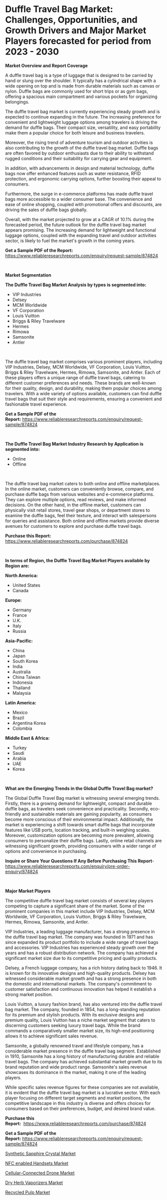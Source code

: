 <p><h1>Duffle Travel Bag Market: Challenges, Opportunities, and Growth Drivers and Major Market Players forecasted for period from 2023 - 2030</h1></p><p><strong>Market Overview and Report Coverage</strong></p>
<p><p>A duffle travel bag is a type of luggage that is designed to be carried by hand or slung over the shoulder. It typically has a cylindrical shape with a wide opening on top and is made from durable materials such as canvas or nylon. Duffle bags are commonly used for short trips or as gym bags, offering a spacious main compartment and various pockets for organizing belongings.</p><p>The duffle travel bag market is currently experiencing steady growth and is expected to continue expanding in the future. The increasing preference for convenient and lightweight luggage options among travelers is driving the demand for duffle bags. Their compact size, versatility, and easy portability make them a popular choice for both leisure and business travelers.</p><p>Moreover, the rising trend of adventure tourism and outdoor activities is also contributing to the growth of the duffle travel bag market. Duffle bags are often favored by outdoor enthusiasts due to their ability to withstand rugged conditions and their suitability for carrying gear and equipment.</p><p>In addition, with advancements in design and material technology, duffle bags now offer enhanced features such as water resistance, RFID protection, and ergonomic carrying options, further boosting their appeal to consumers.</p><p>Furthermore, the surge in e-commerce platforms has made duffle travel bags more accessible to a wider consumer base. The convenience and ease of online shopping, coupled with promotional offers and discounts, are driving the sales of duffle bags globally.</p><p>Overall, with the market projected to grow at a CAGR of 10.1% during the forecasted period, the future outlook for the duffle travel bag market appears promising. The increasing demand for lightweight and functional luggage options, coupled with the expanding travel and outdoor activities sector, is likely to fuel the market's growth in the coming years.</p></p>
<p><strong>Get a Sample PDF of the Report:</strong> <a href="https://www.reliableresearchreports.com/enquiry/request-sample/874824">https://www.reliableresearchreports.com/enquiry/request-sample/874824</a></p>
<p>&nbsp;</p>
<p><strong>Market Segmentation</strong></p>
<p><strong>The Duffle Travel Bag Market Analysis by types is segmented into:</strong></p>
<p><ul><li>VIP Industries</li><li>Delsey</li><li>MCM Worldwide</li><li>VF Corporation</li><li>Louis Vuitton</li><li>Briggs & Riley Travelware</li><li>Hermes</li><li>Rimowa</li><li>Samsonite</li><li>Antler</li></ul></p>
<p>&nbsp;</p>
<p><p>The duffle travel bag market comprises various prominent players, including VIP Industries, Delsey, MCM Worldwide, VF Corporation, Louis Vuitton, Briggs & Riley Travelware, Hermes, Rimowa, Samsonite, and Antler. Each of these players offers a unique range of duffle travel bags, catering to different customer preferences and needs. These brands are well-known for their quality, design, and durability, making them popular choices among travelers. With a wide variety of options available, customers can find duffle travel bags that suit their style and requirements, ensuring a convenient and fashionable travel experience.</p></p>
<p><strong>Get a Sample PDF of the Report:</strong>&nbsp;<a href="https://www.reliableresearchreports.com/enquiry/request-sample/874824">https://www.reliableresearchreports.com/enquiry/request-sample/874824</a></p>
<p>&nbsp;</p>
<p><strong>The Duffle Travel Bag Market Industry Research by Application is segmented into:</strong></p>
<p><ul><li>Online</li><li>Offline</li></ul></p>
<p>&nbsp;</p>
<p><p>The duffle travel bag market caters to both online and offline marketplaces. In the online market, customers can conveniently browse, compare, and purchase duffle bags from various websites and e-commerce platforms. They can explore multiple options, read reviews, and make informed decisions. On the other hand, in the offline market, customers can physically visit retail stores, travel gear shops, or department stores to examine the duffle bags, feel their texture, and interact with salespersons for queries and assistance. Both online and offline markets provide diverse avenues for customers to explore and purchase duffle travel bags.</p></p>
<p><strong>Purchase this Report:</strong>&nbsp; <a href="https://www.reliableresearchreports.com/purchase/874824">https://www.reliableresearchreports.com/purchase/874824</a></p>
<p>&nbsp;</p>
<p><strong>In terms of Region, the Duffle Travel Bag Market Players available by Region are:</strong></p>
<p>
    <p> <strong> North America: </strong>
        <ul>
            <li>United States</li>
            <li>Canada</li>
        </ul>
        </p> 
    <p> <strong> Europe: </strong>
        <ul>
            <li>Germany</li>
            <li>France</li>
            <li>U.K.</li>
            <li>Italy</li>
            <li>Russia</li>
        </ul>
        </p> 
    <p> <strong> Asia-Pacific: </strong>
        <ul>
            <li>China</li>
            <li>Japan</li>
            <li>South Korea</li>
            <li>India</li>
            <li>Australia</li>
            <li>China Taiwan</li>
            <li>Indonesia</li>
            <li>Thailand</li>
            <li>Malaysia</li>
        </ul>
        </p> 
    <p> <strong> Latin America: </strong>
        <ul>
            <li>Mexico</li>
            <li>Brazil</li>
            <li>Argentina Korea</li>
            <li>Colombia</li>
        </ul>
        </p> 
    <p> <strong> Middle East & Africa: </strong>
        <ul>
            <li>Turkey</li>
            <li>Saudi</li>
            <li>Arabia</li>
            <li>UAE</li>
            <li>Korea</li>
        </ul>
    </p>
    </p>
<p>&nbsp;</p>
<p><strong>What are the Emerging Trends in the Global Duffle Travel Bag market?</strong></p>
<p><p>The Global Duffle Travel Bag market is witnessing several emerging trends. Firstly, there is a growing demand for lightweight, compact and durable duffle bags, as travelers seek convenience and practicality. Secondly, eco-friendly and sustainable materials are gaining popularity, as consumers become more conscious of their environmental impact. Additionally, the market is experiencing a shift towards smart duffle bags that incorporate features like USB ports, location tracking, and built-in weighing scales. Moreover, customization options are becoming more prevalent, allowing consumers to personalize their duffle bags. Lastly, online retail channels are witnessing significant growth, providing consumers with a wider range of options and convenience in purchasing.</p></p>
<p><strong>Inquire or Share Your Questions If Any Before Purchasing This Report</strong>- <a href="https://www.reliableresearchreports.com/enquiry/pre-order-enquiry/874824">https://www.reliableresearchreports.com/enquiry/pre-order-enquiry/874824</a></p>
<p>&nbsp;</p>
<p><strong>Major Market Players</strong></p>
<p><p>The competitive duffle travel bag market consists of several key players competing to capture a significant share of the market. Some of the prominent companies in this market include VIP Industries, Delsey, MCM Worldwide, VF Corporation, Louis Vuitton, Briggs & Riley Travelware, Hermes, Rimowa, Samsonite, and Antler.</p><p>VIP Industries, a leading luggage manufacturer, has a strong presence in the duffle travel bag market. The company was founded in 1971 and has since expanded its product portfolio to include a wide range of travel bags and accessories. VIP Industries has experienced steady growth over the years and has a robust distribution network. The company has achieved a significant market size due to its competitive pricing and quality products.</p><p>Delsey, a French luggage company, has a rich history dating back to 1946. It is known for its innovative designs and high-quality products. Delsey has witnessed considerable market growth and has a strong presence in both the domestic and international markets. The company's commitment to customer satisfaction and continuous innovation has helped it establish a strong market position.</p><p>Louis Vuitton, a luxury fashion brand, has also ventured into the duffle travel bag market. The company, founded in 1854, has a long-standing reputation for its premium and stylish products. With its exclusive designs and premium quality, Louis Vuitton has a niche market segment that caters to discerning customers seeking luxury travel bags. While the brand commands a comparatively smaller market size, its high-end positioning allows it to achieve significant sales revenue.</p><p>Samsonite, a globally renowned travel and lifestyle company, has a considerable market presence in the duffle travel bag segment. Established in 1910, Samsonite has a long history of manufacturing durable and reliable travel bags. The company has achieved substantial market growth due to its brand reputation and wide product range. Samsonite's sales revenue showcases its dominance in the market, making it one of the leading players.</p><p>While specific sales revenue figures for these companies are not available, it is evident that the duffle travel bag market is a lucrative sector. With each player focusing on different target segments and market positions, the competitive landscape in this industry is diverse and offers choices for consumers based on their preferences, budget, and desired brand value.</p></p>
<p><strong>Purchase this Report:</strong>&nbsp;&nbsp;<a href="https://www.reliableresearchreports.com/purchase/874824">https://www.reliableresearchreports.com/purchase/874824</a></p>
<p></p>
<p><strong>Get a Sample PDF of the Report:</strong>&nbsp;<a href="https://www.reliableresearchreports.com/enquiry/request-sample/874824">https://www.reliableresearchreports.com/enquiry/request-sample/874824</a></p>
<p><p><a href="https://www.linkedin.com/pulse/synthetic-sapphire-crystal-market-size-share-global-analysis-zaksf/">Synthetic Sapphire Crystal Market</a></p><p><a href="https://www.reportprime.com/nfc-enabled-handsets-r2314">NFC enabled Handsets Market</a></p><p><a href="https://medium.com/@elwyncarter2023/cellular-connected-drone-market-size-growth-forecast-2023-2030-b3ccffda4e6f">Cellular-Connected Drone Market</a></p><p><a href="https://github.com/RichRobinson5/Market-Research-Report-List-1/blob/main/dry-herb-vaporizers-market.md">Dry Herb Vaporizers Market</a></p><p><a href="https://www.linkedin.com/pulse/recycled-pulp-market-size-growth-forecast-from-2023--2uhff/">Recycled Pulp Market</a></p></p>